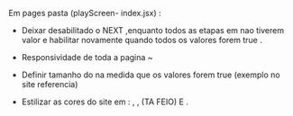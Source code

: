 Em pages pasta (playScreen- index.jsx) :

* Deixar desabilitado o <ButtonAlt /> NEXT ,enquanto todos as etapas em <DivEtapas /> nao tiverem valor e habilitar novamente quando todos os valores forem true . <!-- FEITO -->

* Responsividade de toda a pagina ~

* Definir tamanho do <ProgressEtapas/> na medida que os valores forem true (exemplo no site referencia)

* Estilizar as cores do site em : <Navbar /> , <DivEtapas> ,  <CALENDARIO>(TA FEIO) E <ProgressEtapas/> .